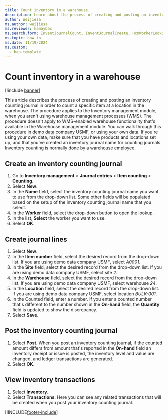 ```yaml
---
title: Count inventory in a warehouse
description: Learn about the process of creating and posting an inventory counting journal in order to count a specific item at a location in the warehouse.
author: Weijiesa
ms.author: weijiesa
ms.reviewer: kamaybac
ms.search.form: InventJournalCount, InventJournalCreate, HcmWorkerLookUp, InventItemIdLookupSimple, InventLocationIdLookup, WMSLocationIdLookup, InventTrans
ms.topic: how-to
ms.date: 11/19/2024
ms.custom: 
  - bap-template
---
```


# Count inventory in a warehouse

[!include [banner](../../includes/banner.md)]

This article describes the process of creating and posting an inventory counting journal in order to count a specific item at a location in the warehouse. The procedure applies to the Inventory management module, when you aren't using warehouse management processes (WMS). The procedure doesn't apply to WMS-enabled warehouse functionality that's available in the Warehouse management module. You can walk through this procedure in [demo data](../../../fin-ops-core/dev-itpro/get-started/demo-data.md) company USMF, or using your own data. If you're using your own data, make sure that you have products and locations set up, and that you've created an inventory journal name for counting journals. Inventory counting is normally done by a warehouse employee.

## Create an inventory counting journal

1. Go to **Inventory management** \> **Journal entries** \> **Item counting** \> **Counting**.
2. Select **New**.
3. In the **Name** field, select the inventory counting journal name you want to use from the drop-down list. Some other fields will be populated based on the setup of the inventory counting journal name that you select.  
4. In the **Worker** field, select the drop-down button to open the lookup.
5. In the list, **Select** the worker you want to use.
6. Select **OK**.

## Create journal lines

1. Select **New**.
2. In the **Item number** field, select the desired record from the drop-down list. If you are using demo data company USMF, select *A0001*.  
3. In the **Site** field, select the desired record from the drop-down list. If you are using demo data company USMF, select site *2*.
4. In the **Warehouse** field, select the desired record from the drop-down list. If you are using demo data company USMF, select warehouse *24*.  
5. In the **Location** field, select the desired record from the drop-down list. If you are using demo data company USMF, select location *BULK-001*.  
6. In the Counted field, enter a number. If you enter a counted number that's different to the number shown in the **On-hand** field, the **Quantity** field is updated to show the discrepancy.  
7. Select **Save**.

## Post the inventory counting journal

1. Select **Post**. When you post an inventory counting journal, if the counted amount differs from amount that's reported in the **On-hand** field an inventory receipt or issue is posted, the inventory level and value are changed, and ledger transactions are generated.
2. Select **OK**.

## View inventory transactions

1. Select **Inventory**.
2. Select **Transactions**. Here you can see any related transactions that will be created when you post your inventory counting journal.

[!INCLUDE[footer-include](../../../includes/footer-banner.md)]
